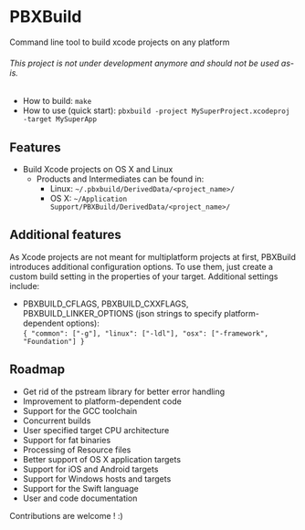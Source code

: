 # PBXBuild
Command line tool to build xcode projects on any platform

###### This project is not under development anymore and should not be used as-is.

* How to build: `make`
* How to use (quick start): `pbxbuild -project MySuperProject.xcodeproj -target MySuperApp`

## Features

- Build Xcode projects on OS X and Linux
	- Products and Intermediates can be found in:
		- Linux: `~/.pbxbuild/DerivedData/<project_name>/`
		- OS X: `~/Application Support/PBXBuild/DerivedData/<project_name>/`

## Additional features

As Xcode projects are not meant for multiplatform projects at first, PBXBuild introduces additional configuration options.
To use them, just create a custom build setting in the properties of your target. Additional settings include:

- PBXBUILD_CFLAGS, PBXBUILD_CXXFLAGS, PBXBUILD_LINKER_OPTIONS (json strings to specify platform-dependent options):  
	`{ "common": ["-g"], "linux": ["-ldl"], "osx": ["-framework", "Foundation"] }`

## Roadmap

- Get rid of the pstream library for better error handling
- Improvement to platform-dependent code
- Support for the GCC toolchain
- Concurrent builds
- User specified target CPU architecture
- Support for fat binaries
- Processing of Resource files
- Better support of OS X application targets
- Support for iOS and Android targets
- Support for Windows hosts and targets
- Support for the Swift language
- User and code documentation

Contributions are welcome ! :)
